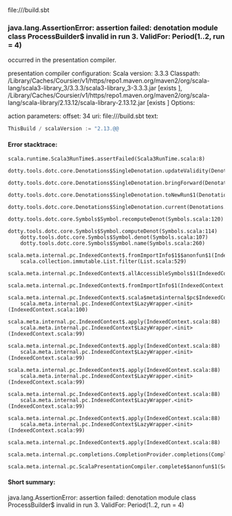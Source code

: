 file://<WORKSPACE>/build.sbt
### java.lang.AssertionError: assertion failed: denotation module class ProcessBuilder$ invalid in run 3. ValidFor: Period(1..2, run = 4)

occurred in the presentation compiler.

presentation compiler configuration:
Scala version: 3.3.3
Classpath:
<HOME>/Library/Caches/Coursier/v1/https/repo1.maven.org/maven2/org/scala-lang/scala3-library_3/3.3.3/scala3-library_3-3.3.3.jar [exists ], <HOME>/Library/Caches/Coursier/v1/https/repo1.maven.org/maven2/org/scala-lang/scala-library/2.13.12/scala-library-2.13.12.jar [exists ]
Options:



action parameters:
offset: 34
uri: file://<WORKSPACE>/build.sbt
text:
```scala
ThisBuild / scalaVersion := "2.13.@@

```



#### Error stacktrace:

```
scala.runtime.Scala3RunTime$.assertFailed(Scala3RunTime.scala:8)
	dotty.tools.dotc.core.Denotations$SingleDenotation.updateValidity(Denotations.scala:717)
	dotty.tools.dotc.core.Denotations$SingleDenotation.bringForward(Denotations.scala:742)
	dotty.tools.dotc.core.Denotations$SingleDenotation.toNewRun$1(Denotations.scala:799)
	dotty.tools.dotc.core.Denotations$SingleDenotation.current(Denotations.scala:870)
	dotty.tools.dotc.core.Symbols$Symbol.recomputeDenot(Symbols.scala:120)
	dotty.tools.dotc.core.Symbols$Symbol.computeDenot(Symbols.scala:114)
	dotty.tools.dotc.core.Symbols$Symbol.denot(Symbols.scala:107)
	dotty.tools.dotc.core.Symbols$Symbol.name(Symbols.scala:260)
	scala.meta.internal.pc.IndexedContext$.fromImportInfo$1$$anonfun$1(IndexedContext.scala:192)
	scala.collection.immutable.List.filter(List.scala:529)
	scala.meta.internal.pc.IndexedContext$.allAccessibleSymbols$1(IndexedContext.scala:168)
	scala.meta.internal.pc.IndexedContext$.fromImportInfo$1(IndexedContext.scala:193)
	scala.meta.internal.pc.IndexedContext$.scala$meta$internal$pc$IndexedContext$$$extractNames(IndexedContext.scala:210)
	scala.meta.internal.pc.IndexedContext$LazyWrapper.<init>(IndexedContext.scala:100)
	scala.meta.internal.pc.IndexedContext$.apply(IndexedContext.scala:88)
	scala.meta.internal.pc.IndexedContext$LazyWrapper.<init>(IndexedContext.scala:99)
	scala.meta.internal.pc.IndexedContext$.apply(IndexedContext.scala:88)
	scala.meta.internal.pc.IndexedContext$LazyWrapper.<init>(IndexedContext.scala:99)
	scala.meta.internal.pc.IndexedContext$.apply(IndexedContext.scala:88)
	scala.meta.internal.pc.IndexedContext$LazyWrapper.<init>(IndexedContext.scala:99)
	scala.meta.internal.pc.IndexedContext$.apply(IndexedContext.scala:88)
	scala.meta.internal.pc.IndexedContext$LazyWrapper.<init>(IndexedContext.scala:99)
	scala.meta.internal.pc.IndexedContext$.apply(IndexedContext.scala:88)
	scala.meta.internal.pc.IndexedContext$LazyWrapper.<init>(IndexedContext.scala:99)
	scala.meta.internal.pc.IndexedContext$.apply(IndexedContext.scala:88)
	scala.meta.internal.pc.completions.CompletionProvider.completions(CompletionProvider.scala:62)
	scala.meta.internal.pc.ScalaPresentationCompiler.complete$$anonfun$1(ScalaPresentationCompiler.scala:147)
```
#### Short summary: 

java.lang.AssertionError: assertion failed: denotation module class ProcessBuilder$ invalid in run 3. ValidFor: Period(1..2, run = 4)